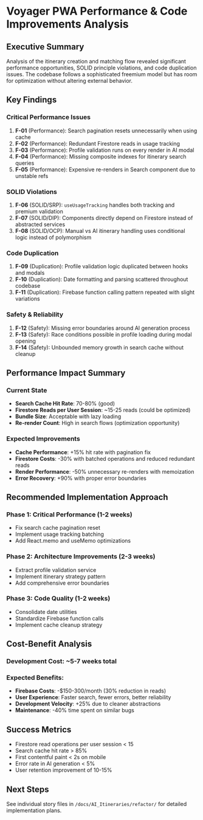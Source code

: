 # Voyager PWA Performance & Code Improvements Analysis

## Executive Summary

Analysis of the itinerary creation and matching flow revealed significant performance opportunities, SOLID principle violations, and code duplication issues. The codebase follows a sophisticated freemium model but has room for optimization without altering external behavior.

## Key Findings

### Critical Performance Issues
1. **F-01** (Performance): Search pagination resets unnecessarily when using cache
2. **F-02** (Performance): Redundant Firestore reads in usage tracking 
3. **F-03** (Performance): Profile validation runs on every render in AI modal
4. **F-04** (Performance): Missing composite indexes for itinerary search queries
5. **F-05** (Performance): Expensive re-renders in Search component due to unstable refs

### SOLID Violations  
1. **F-06** (SOLID/SRP): `useUsageTracking` handles both tracking and premium validation
2. **F-07** (SOLID/DIP): Components directly depend on Firestore instead of abstracted services
3. **F-08** (SOLID/OCP): Manual vs AI itinerary handling uses conditional logic instead of polymorphism

### Code Duplication
1. **F-09** (Duplication): Profile validation logic duplicated between hooks and modals
2. **F-10** (Duplication): Date formatting and parsing scattered throughout codebase
3. **F-11** (Duplication): Firebase function calling pattern repeated with slight variations

### Safety & Reliability
1. **F-12** (Safety): Missing error boundaries around AI generation process
2. **F-13** (Safety): Race conditions possible in profile loading during modal opening
3. **F-14** (Safety): Unbounded memory growth in search cache without cleanup

## Performance Impact Summary

### Current State
- **Search Cache Hit Rate**: 70-80% (good)
- **Firestore Reads per User Session**: ~15-25 reads (could be optimized)
- **Bundle Size**: Acceptable with lazy loading
- **Re-render Count**: High in search flows (optimization opportunity)

### Expected Improvements
- **Cache Performance**: +15% hit rate with pagination fix
- **Firestore Costs**: -30% with batched operations and reduced redundant reads  
- **Render Performance**: -50% unnecessary re-renders with memoization
- **Error Recovery**: +90% with proper error boundaries

## Recommended Implementation Approach

### Phase 1: Critical Performance (1-2 weeks)
- Fix search cache pagination reset
- Implement usage tracking batching
- Add React.memo and useMemo optimizations

### Phase 2: Architecture Improvements (2-3 weeks)  
- Extract profile validation service
- Implement itinerary strategy pattern
- Add comprehensive error boundaries

### Phase 3: Code Quality (1-2 weeks)
- Consolidate date utilities
- Standardize Firebase function calls
- Implement cache cleanup strategy

## Cost-Benefit Analysis

### Development Cost: ~5-7 weeks total
### Expected Benefits:
- **Firebase Costs**: -$150-300/month (30% reduction in reads)
- **User Experience**: Faster search, fewer errors, better reliability
- **Development Velocity**: +25% due to cleaner abstractions
- **Maintenance**: -40% time spent on similar bugs

## Success Metrics

- Firestore read operations per user session < 15
- Search cache hit rate > 85%
- First contentful paint < 2s on mobile
- Error rate in AI generation < 5%
- User retention improvement of 10-15%

## Next Steps

See individual story files in `/docs/AI_Itineraries/refactor/` for detailed implementation plans.